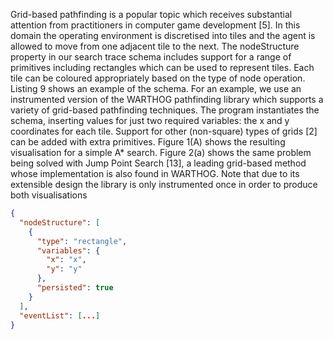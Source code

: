 Grid-based pathfinding is a popular topic which receives substantial attention from practitioners in computer game development [5]. In this domain the operating environment is discretised into tiles and the agent is allowed to move from one adjacent tile to the next. The nodeStructure property in our search trace schema includes support for a range of primitives including rectangles which can be used to represent tiles. Each tile can be coloured appropriately based on the type of node operation. Listing 9 shows an example of the schema.
For an example, we use an instrumented version of the WARTHOG pathfinding library which supports a variety of grid-based pathfinding techniques. The program instantiates the schema, inserting values for just two required variables: the x and y coordinates for each tile. Support for other (non-square) types of grids [2] can be added with extra primitives. Figure 1(A) shows the resulting visualisation for a simple A* search. Figure 2(a) shows the same problem being solved with Jump Point Search [13], a leading grid-based method whose implementation is also found in WARTHOG. Note that due to its extensible design the library is only instrumented once in order to produce both visualisations

```json
{
  "nodeStructure": [
    {
      "type": "rectangle",
      "variables": {
        "x": "x",
        "y": "y"
      },
      "persisted": true
    }
  ],
  "eventList": [...]
}
```
